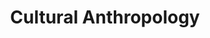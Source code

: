 ---
title: Cultural Anthropology
number: ANTH 045
academic-home: other
pre-req:
course-type: [Supporting, General Education]
description: Beginnings of human culture; economic life, society, government, religion, and art among traditional peoples.
bulletin-link: https://bulletins.psu.edu/search/?search=%22anth+045%22
pathway-list: [Generalist, Video Production, Digital Design, Interactive Media Developer, Media for Civic Engagement]
---